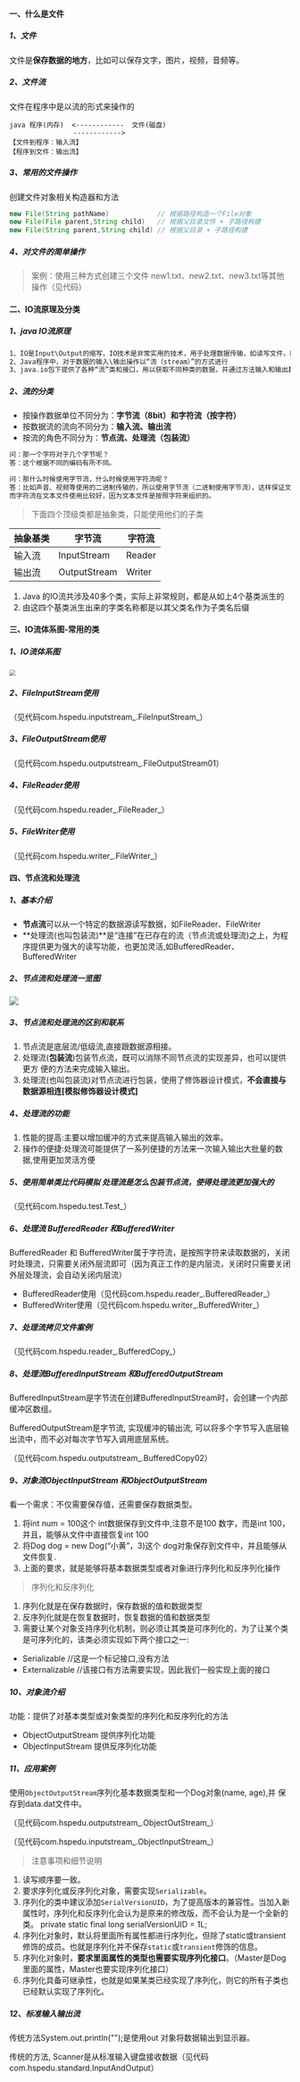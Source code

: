 #### 一、什么是文件

##### 1、文件

文件是**保存数据的地方**，比如可以保存文字，图片，视频，音频等。

##### 2、文件流

文件在程序中是以流的形式来操作的

```ba
java 程序(内存)  <------------  文件(磁盘)
                ------------>
【文件到程序：输入流】               
【程序到文件：输出流】
```

##### 3、常用的文件操作

创建文件对象相关构造器和方法

```java
new File(String pathName)            // 根据路径构造一个File对象
new File(File parent,String child)   // 根据父目录文件 + 子路径构建
new File(String parent,String child) // 根据父目录 + 子路径构建
```

##### 4、对文件的简单操作

> 案例：使用三种方式创建三个文件 new1.txt、new2.txt、new3.txt等其他操作（见代码）

#### 二、IO流原理及分类

##### 1、java IO流原理

```markdown
1、IO是Input\Output的缩写，IO技术是非常实用的技术，用于处理数据传输，如读写文件，网络通讯等
2、Java程序中，对于数据的输入\输出操作以“流（stream）”的方式进行
3、java.io包下提供了各种“流”类和接口，用以获取不同种类的数据，并通过方法输入和输出数据
```

##### 2、流的分类

- 按操作数据单位不同分为：**字节流（8bit）**和**字符流（按字符）**
- 按数据流的流向不同分为：**输入流、输出流**
- 按流的角色不同分为：**节点流、处理流（包装流）**

```markdown
问：那一个字符对于几个字节呢？
答：这个根据不同的编码有所不同。

问：那什么时候使用字节流，什么时候使用字符流呢？
答：比如声音、视频等使用的二进制传输的，所以使用字节流（二进制使用字节流），这样保证文件无损操作，不丢失。
而字符流在文本文件使用比较好，因为文本文件是按照字符来组织的。
```

> 下面四个顶级类都是抽象类，只能使用他们的子类

| 抽象基类 | 字节流       | 字符流 |
| -------- | ------------ | ------ |
| 输入流   | InputStream  | Reader |
| 输出流   | OutputStream | Writer |

1. Java 的IO流共涉及40多个类，实际上非常规则，都是从如上4个基类派生的
2. 由这四个基类派生出来的字类名称都是以其父类名作为子类名后缀

#### 三、IO流体系图-常用的类

##### 1、IO流体系图

<img src="https://pic4.zhimg.com/80/v2-47632a05f7acfe749fc272da8dbae9ab_1440w.webp" style="zoom:67%;" />



##### 2、**FileInputStream**使用

（见代码com.hspedu.inputstream_.FileInputStream_）

##### 3、**FileOutputStream**使用

（见代码com.hspedu.outputstream_.FileOutputStream01）

##### 4、FileReader使用

（见代码com.hspedu.reader_.FileReader_）

##### 5、FileWriter使用

（见代码com.hspedu.writer_.FileWriter_）

#### 四、**节点流和处理流**

##### 1、基本介绍

- **节点流**可以从一个特定的数据源读写数据，如FileReader、FileWriter
- **处理流(也叫包装流)**是“连接”在已存在的流（节点流或处理流)之上，为程序提供更为强大的读写功能，也更加灵活,如BufferedReader、BufferedWriter

##### 2、**节点流和处理流一览图**

![](https://pic3.zhimg.com/80/v2-a620a89541306399ddcd5dca0bfca9b2_1440w.webp)



##### 3、**节点流和处理流的区别和联系**

1. 节点流是底层流/低级流,直接跟数据源相接。
2. 处理流(**包装流**)包装节点流，既可以消除不同节点流的实现差异，也可以提供更方 便的方法来完成输入输出。
3. 处理流(也叫包装流)对节点流进行包装，使用了修饰器设计模式，**不会直接与数据源相连[模拟修饰器设计模式]**

##### 4、**处理流的功能**

1. 性能的提高:主要以增加缓冲的方式来提高输入输出的效率。
2. 操作的便捷:处理流可能提供了一系列便捷的方法来一次输入输出大批量的数据,使用更加灵活方便

##### 5、使用简单类比代码模拟 处理流是怎么包装节点流，使得处理流更加强大的

 （见代码com.hspedu.test.Test_）

##### 6、**处理流 BufferedReader 和BufferedWriter**

BufferedReader 和 BufferedWriter属于字符流，是按照字符来读取数据的，关闭时处理流，只需要关闭外层流即可（因为真正工作的是内层流，关闭时只需要关闭外层处理流，会自动关闭内层流）

- BufferedReader使用（见代码com.hspedu.reader_.BufferedReader_）
- BufferedWriter使用（见代码com.hspedu.writer_.BufferedWriter_）

##### 7、处理流拷贝文件案例

（见代码com.hspedu.reader_.BufferedCopy_）

##### 8、**处理流BufferedInputStream 和BufferedOutputStream**

BufferedInputStream是字节流在创建BufferedInputStream时，会创建一个内部缓冲区数组。

BufferedOutputStream是字节流, 实现缓冲的输出流, 可以将多个字节写入底层输出流中，而不必对每次字节写入调用底层系统。

（见代码com.hspedu.outputstream_.BufferedCopy02）

##### 9、**对象流ObjectInputStream 和ObjectOutputStream**

看一个需求：不仅需要保存值，还需要保存数据类型。

1. 将int num = 100这个 int数据保存到文件中,注意不是100 数字，而是int 100，并且，能够从文件中直接恢复int 100
2. 将Dog dog = new Dog(“小黄”，3)这个 dog对象保存到文件中，并且能够从文件恢复.
3. 上面的要求，就是能够将基本数据类型或者对象进行序列化和反序列化操作



> 序列化和反序列化

1. 序列化就是在保存数据时，保存数据的值和数据类型
2. 反序列化就是在恢复数据时，恢复数据的值和数据类型
3. 需要让某个对象支持序列化机制，则必须让其类是可序列化的，为了让某个类是可序列化的，该类必须实现如下两个接口之一:

- Serializable //这是一个标记接口,没有方法
- Externalizable //该接口有方法需要实现，因此我们一般实现上面的接口



##### 10、**对象流介绍**

功能：提供了对基本类型或对象类型的序列化和反序列化的方法

- ObjectOutputStream 提供序列化功能
- ObjectInputStream 提供反序列化功能

##### 11、**应用案例**

使用`ObjectOutputStream`序列化基本数据类型和一个Dog对象(name, age),并 保存到data.dat文件中。

（见代码com.hspedu.outputstream_.ObjectOutStream_）

（见代码com.hspedu.inputstream_.ObjectInputStream_）

> 注意事项和细节说明

1. 读写顺序要一致。
2. 要求序列化或反序列化对象，需要实现`Serializable`。
3. 序列化的类中建议添加`SerialVersionUID`，为了提高版本的兼容性。当加入新属性时，序列化和反序列化会认为是原来的修改版，而不会认为是一个全新的类。
   private static final long serialVersionUID = 1L;
4. 序列化对象时，默认将里面所有属性都进行序列化，但除了static或transient修饰的成员。也就是序列化并不保存`static`或`transient`修饰的信息。
5. 序列化对象时，**要求里面属性的类型也需要实现序列化接口**。（Master是Dog里面的属性，Master也要实现序列化接口）
6. 序列化具备可继承性，也就是如果某类已经实现了序列化，则它的所有子类也已经默认实现了序列化。

##### 12、**标准输入输出流**
传统方法System.out.println("");是使用out 对象将数据输出到显示器。

传统的方法, Scanner是从标准输入键盘接收数据（见代码com.hspedu.standard.InputAndOutput）